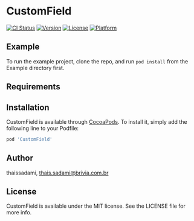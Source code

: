 # CustomField

[![CI Status](https://img.shields.io/travis/thaissadami/CustomField.svg?style=flat)](https://travis-ci.org/thaissadami/CustomField)
[![Version](https://img.shields.io/cocoapods/v/CustomField.svg?style=flat)](https://cocoapods.org/pods/CustomField)
[![License](https://img.shields.io/cocoapods/l/CustomField.svg?style=flat)](https://cocoapods.org/pods/CustomField)
[![Platform](https://img.shields.io/cocoapods/p/CustomField.svg?style=flat)](https://cocoapods.org/pods/CustomField)

## Example

To run the example project, clone the repo, and run `pod install` from the Example directory first.

## Requirements

## Installation

CustomField is available through [CocoaPods](https://cocoapods.org). To install
it, simply add the following line to your Podfile:

```ruby
pod 'CustomField'
```

## Author

thaissadami, thais.sadami@brivia.com.br

## License

CustomField is available under the MIT license. See the LICENSE file for more info.
